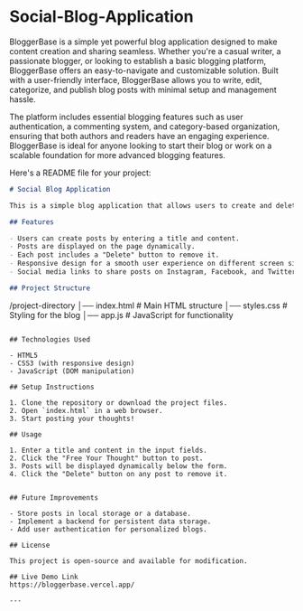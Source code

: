 # Social-Blog-Application
BloggerBase is a simple yet powerful blog application designed to make content creation and sharing seamless. Whether you're a casual writer, a passionate blogger, or looking to establish a basic blogging platform, BloggerBase offers an easy-to-navigate and customizable solution. Built with a user-friendly interface, BloggerBase allows you to write, edit, categorize, and publish blog posts with minimal setup and management hassle.

The platform includes essential blogging features such as user authentication, a commenting system, and category-based organization, ensuring that both authors and readers have an engaging experience. BloggerBase is ideal for anyone looking to start their blog or work on a scalable foundation for more advanced blogging features.

Here's a README file for your project:  

```markdown
# Social Blog Application

This is a simple blog application that allows users to create and delete posts. The application is built using HTML, CSS, and JavaScript.

## Features

- Users can create posts by entering a title and content.
- Posts are displayed on the page dynamically.
- Each post includes a "Delete" button to remove it.
- Responsive design for a smooth user experience on different screen sizes.
- Social media links to share posts on Instagram, Facebook, and Twitter.

## Project Structure

```
/project-directory
│── index.html      # Main HTML structure
│── styles.css      # Styling for the blog
│── app.js          # JavaScript for functionality
```

## Technologies Used

- HTML5
- CSS3 (with responsive design)
- JavaScript (DOM manipulation)

## Setup Instructions

1. Clone the repository or download the project files.
2. Open `index.html` in a web browser.
3. Start posting your thoughts!

## Usage

1. Enter a title and content in the input fields.
2. Click the "Free Your Thought" button to post.
3. Posts will be displayed dynamically below the form.
4. Click the "Delete" button on any post to remove it.


## Future Improvements

- Store posts in local storage or a database.
- Implement a backend for persistent data storage.
- Add user authentication for personalized blogs.

## License

This project is open-source and available for modification.

## Live Demo Link
https://bloggerbase.vercel.app/

---

